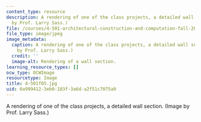 ```yaml
---
content_type: resource
description: A rendering of one of the class projects, a detailed wall section. (Image
  by Prof. Larry Sass.)
file: /courses/4-501-architectural-construction-and-computation-fall-2005/0a9994123eb0183f3a6da2f51c7075a9_4-501f05.jpg
file_type: image/jpeg
image_metadata:
  caption: A rendering of one of the class projects, a detailed wall section. (Image
    by Prof. Larry Sass.)
  credit: ''
  image-alt: Rendering of a wall section.
learning_resource_types: []
ocw_type: OCWImage
resourcetype: Image
title: 4-501f05.jpg
uid: 0a999412-3eb0-183f-3a6d-a2f51c7075a9
---
```

A rendering of one of the class projects, a detailed wall section. (Image by Prof. Larry Sass.)

